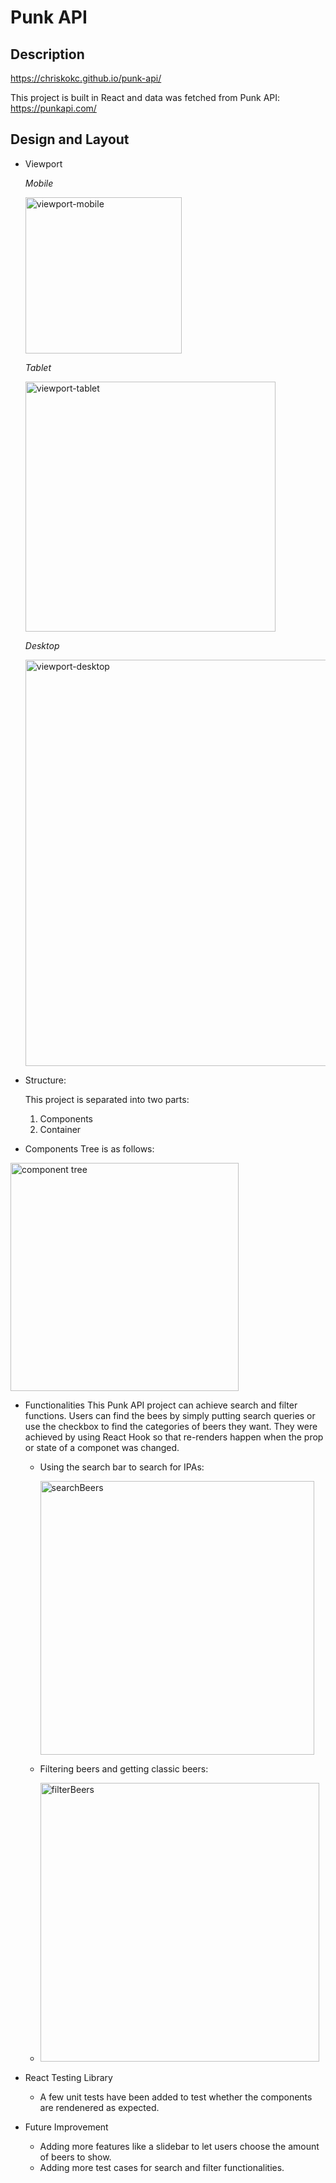 # Punk API

## Description

https://chriskokc.github.io/punk-api/

This project is built in React and data was fetched from Punk API: https://punkapi.com/

## Design and Layout

- Viewport

  <em>Mobile</em>

  <img width="250" alt="viewport-mobile" src="https://user-images.githubusercontent.com/87203804/182176412-606d1924-99b5-4cb9-9ec9-06ba455059b6.png">

  <em>Tablet</em>

  <img width="400" alt="viewport-tablet" src="https://user-images.githubusercontent.com/87203804/182176719-ecb35372-c128-4b3f-94c4-b49937920da1.png">


  <em>Desktop</em>
  
  <img width="650" alt="viewport-desktop" src="https://user-images.githubusercontent.com/87203804/182176971-9d0ec500-340e-483d-a817-601b3cb2af81.png">

 
- Structure:

  This project is separated into two parts:

  1. Components
  2. Container

- Components Tree is as follows:
<img width="365" alt="component tree" src="https://user-images.githubusercontent.com/87203804/182174272-d2ddb152-20bb-4e72-843e-ae9a36361977.png">



- Functionalities
  This Punk API project can achieve search and filter functions. Users can find the bees by simply putting search queries or use the checkbox to find the categories of beers they want. They were achieved by using React Hook so that re-renders happen when the prop or state of a componet was changed.
  
  - Using the search bar to search for IPAs:
  
    <img width="438" alt="searchBeers" src="https://user-images.githubusercontent.com/87203804/182178686-69a017ff-c73f-4e4b-bf65-142e5d0582fc.png">

  
  - Filtering beers and getting classic beers:
  - 
    <img width="446" alt="filterBeers" src="https://user-images.githubusercontent.com/87203804/182178732-b71a33b1-4e60-489c-9eab-09bf600f231c.png">



- React Testing Library
  - A few unit tests have been added to test whether the components are rendenered as expected.


- Future Improvement
  - Adding more features like a slidebar to let users choose the amount of beers to show.
  - Adding more test cases for search and filter functionalities.
